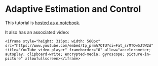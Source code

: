 # Adaptive Estimation and Control

This tutorial is [hosted as a notebook](https://juliahub.com/ui/Notebooks/fredrik-carlson2/system_identification/identification_11_adaptive_control.jl).

It also has an associated video:
```@raw html
<iframe style="height: 315px; width: 560px" src="https://www.youtube.com/embed/Ip_prmA7QTU?si=Fat_srMTQw5JtW2d" title="YouTube video player" frameborder="0" allow="accelerometer; autoplay; clipboard-write; encrypted-media; gyroscope; picture-in-picture" allowfullscreen></iframe>
```